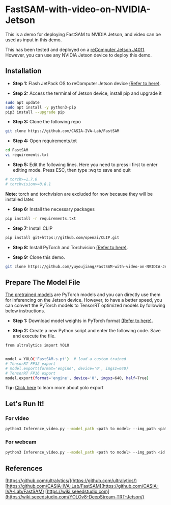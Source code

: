# FastSAM-with-video-on-NVIDIA-Jetson

This is a demo for deploying FastSAM to NVIDIA Jetson, and video can be used as input in this demo.

This has been tested and deployed on a [reComputer Jetson J4011](https://www.seeedstudio.com/reComputer-J4011-p-5585.html?queryID=7e0c2522ee08fd79748dfc07645fdd96&objectID=5585&indexName=bazaar_retailer_products). However, you can use any NVIDIA Jetson device to deploy this demo.


## Installation

- **Step 1:** Flash JetPack OS to reComputer Jetson device [(Refer to here)](https://wiki.seeedstudio.com/reComputer_J4012_Flash_Jetpack/).

- **Step 2:** Access the terminal of Jetson device, install pip and upgrade it

```sh
sudo apt update
sudo apt install -y python3-pip
pip3 install --upgrade pip
```

- **Step 3:** Clone the following repo

```sh
git clone https://github.com/CASIA-IVA-Lab/FastSAM
```

- **Step 4:** Open requirements.txt

```sh
cd FastSAM
vi requirements.txt
```

- **Step 5:** Edit the following lines. Here you need to press i first to enter editing mode. Press ESC, then type :wq to save and quit

```sh
# torch>=1.7.0
# torchvision>=0.8.1
```

**Note:** torch and torchvision are excluded for now because they will be installed later.

- **Step 6:** Install the necessary packages

```sh
pip install -r requirements.txt
```

- **Step 7:** Install CLIP

```sh
pip install git+https://github.com/openai/CLIP.git
```

- **Step 8:** Install PyTorch and Torchvision [(Refer to here)](https://wiki.seeedstudio.com/YOLOv8-DeepStream-TRT-Jetson/#install-pytorch-and-torchvision).

- **Step 9:** Clone this demo.

```sh
git clone https://github.com/yuyoujiang/FastSAM-with-video-on-NVIDIA-Jetson.git
```


## Prepare The Model File

[The pretrained models](https://github.com/CASIA-IVA-Lab/FastSAM#model-checkpoints) are PyTorch models and you can directly use them for inferencing on the Jetson device. However, to have a better speed, you can convert the PyTorch models to TensorRT optimized models by following below instructions.

- **Step 1:** Download model weights in PyTorch format [(Refer to here)](https://github.com/CASIA-IVA-Lab/FastSAM#model-checkpoints).

- **Step 2:** Create a new Python script and enter the following code. Save and execute the file.

```sh
from ultralytics import YOLO


model = YOLO('FastSAM-s.pt')  # load a custom trained
# TensorRT FP32 export
# model.export(format='engine', device='0', imgsz=640)
# TensorRT FP16 export
model.export(format='engine', device='0', imgsz=640, half=True)

```

**Tip:** [Click here](https://docs.ultralytics.com/modes/export) to learn more about yolo export 


## Let's Run It!

### For video 

```sh
python3 Inference_video.py --model_path <path to model> --img_path <path to input video> --imgsz 640
```

### For webcam

```sh
python3 Inference_video.py --model_path <path to model> --img_path <id of camera> --imgsz 640
```

## References

[https://github.com/ultralytics/](https://github.com/ultralytics/)  
[https://github.com/CASIA-IVA-Lab/FastSAM](https://github.com/CASIA-IVA-Lab/FastSAM)
[https://wiki.seeedstudio.com](https://wiki.seeedstudio.com/YOLOv8-DeepStream-TRT-Jetson/)


